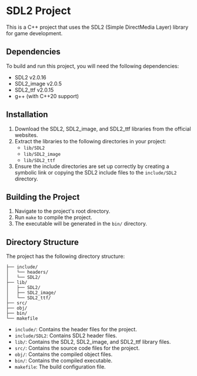 # SDL2 Project

This is a C++ project that uses the SDL2 (Simple DirectMedia Layer) library for game development.

## Dependencies

To build and run this project, you will need the following dependencies:

- SDL2 v2.0.16
- SDL2_image v2.0.5
- SDL2_ttf v2.0.15
- g++ (with C++20 support)

## Installation

1. Download the SDL2, SDL2_image, and SDL2_ttf libraries from the official websites.
2. Extract the libraries to the following directories in your project:
   - `lib/SDL2`
   - `lib/SDL2_image`
   - `lib/SDL2_ttf`
3. Ensure the include directories are set up correctly by creating a symbolic link or copying the SDL2 include files to the `include/SDL2` directory.

## Building the Project

1. Navigate to the project's root directory.
2. Run `make` to compile the project.
3. The executable will be generated in the `bin/` directory.

## Directory Structure

The project has the following directory structure:
```
├── include/
│   └── headers/
│   └── SDL2/
├── lib/
│   ├── SDL2/
│   ├── SDL2_image/
│   └── SDL2_ttf/
├── src/
├── obj/
├── bin/
└── makefile
```

- `include/`: Contains the header files for the project.
- `include/SDL2`: Contains SDL2 header files.
- `lib/`: Contains the SDL2, SDL2_image, and SDL2_ttf library files.
- `src/`: Contains the source code files for the project.
- `obj/`: Contains the compiled object files.
- `bin/`: Contains the compiled executable.
- `makefile`: The build configuration file.